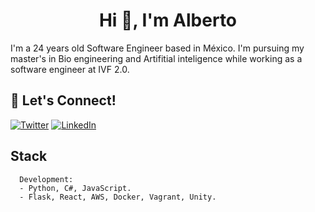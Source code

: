 <h1 align="center"> Hi 👋, I'm Alberto</h1>

I'm a 24 years old Software Engineer based in México. I'm pursuing my master's in Bio engineering and Artifitial inteligence while working as a software engineer at IVF 2.0. 

## 🔗 Let's Connect!
<a href="https://twitter.com/leftyjaal" target="_blank"><img alt="Twitter" src="https://img.shields.io/badge/twitter-%231DA1F2.svg?&style=for-the-badge&logo=twitter&logoColor=white" /></a>
<a href="https://www.linkedin.com/in/jalbertoleon/" target="_blank"><img alt="LinkedIn" src="https://img.shields.io/badge/linkedin-%230077B5.svg?&style=for-the-badge&logo=linkedin&logoColor=white" /></a>

## Stack 
```{python}
  Development:
  - Python, C#, JavaScript.
  - Flask, React, AWS, Docker, Vagrant, Unity.
``` 

